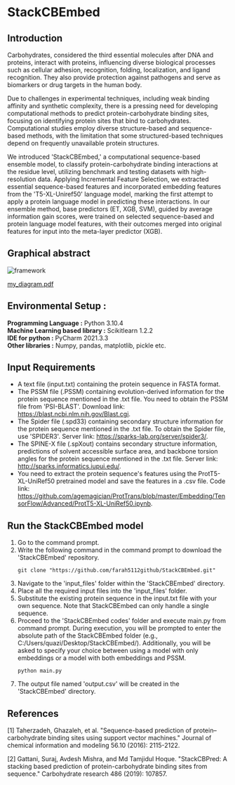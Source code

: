 # StackCBEmbed
## Introduction 

Carbohydrates, considered the third essential molecules after DNA and proteins, interact with proteins, influencing diverse biological processes such as cellular adhesion, recognition, folding, localization, and ligand recognition. They also provide protection against pathogens and serve as biomarkers or drug targets in the human body.

Due to challenges in experimental techniques, including weak binding affinity and synthetic complexity, there is a pressing need for developing computational methods to predict protein-carbohydrate binding sites, focusing on identifying protein sites that bind to carbohydrates. Computational studies employ diverse structure-based and sequence-based methods, with the limitation that some structured-based techniques depend on frequently unavailable protein structures.

We introduced 'StackCBEmbed,' a computational sequence-based ensemble model, to classify protein-carbohydrate binding interactions at the residue level, utilizing benchmark and testing datasets with high-resolution data. Applying Incremental Feature Selection, we extracted essential sequence-based features and incorporated embedding features from the 'T5-XL-Uniref50' language model, marking the first attempt to apply a protein language model in predicting these interactions. In our ensemble method, base predictors (ET, XGB, SVM), guided by average information gain scores, were trained on selected sequence-based and protein language model features, with their outcomes merged into original features for input into the meta-layer predictor (XGB).

## Graphical abstract
![framework](https://github.com/farah5112github/StackCBEmbed/assets/60771070/227c4f1e-1e87-4eef-8d81-8aa4013f6f1f)

[my_diagram.pdf](https://github.com/farah5112github/StackCBEmbed/files/13382446/my_diagram.pdf)


## Environmental Setup :
**Programming Language :** Python 3.10.4 <br />
**Machine Learning based library :** Scikitlearn 1.2.2 <br />
**IDE for python :** PyCharm 2021.3.3 <br />
**Other libraries :** Numpy, pandas, matplotlib, pickle etc.

## Input Requirements
- A text file (input.txt) containing the protein sequence in FASTA format.
- The PSSM file (.PSSM) containing evolution-derived information for the protein sequence mentioned in the .txt file.
  You need to obtain the PSSM file from 'PSI-BLAST'. Download link: https://blast.ncbi.nlm.nih.gov/Blast.cgi.
- The Spider file (.spd33) containing secondary structure information for the protein sequence mentioned in the .txt file.
  To obtain the Spider file, use 'SPIDER3'. Server link: https://sparks-lab.org/server/spider3/.
- The SPINE-X file (.spXout) contains secondary structure information, predictions of solvent accessible surface area, and
  backbone torsion angles for the protein sequence mentioned in the .txt file. Server link: http://sparks.informatics.iupui.edu/.
- You need to extract the protein sequence's features using the ProtT5-XL-UniRef50 pretrained model and save the features in a .csv file.
  Code link: https://github.com/agemagician/ProtTrans/blob/master/Embedding/TensorFlow/Advanced/ProtT5-XL-UniRef50.ipynb.


## Run the StackCBEmbed model
1. Go to the command prompt.
2. Write the following command in the command prompt to download the 'StackCBEmbed' repository.
   ```plaintext
   git clone "https://github.com/farah5112github/StackCBEmbed.git"
3. Navigate to the 'input_files' folder within the 'StackCBEmbed' directory.
4. Place all the required input files into the 'input_files' folder.
5. Substitute the existing protein sequence in the input.txt file with your own sequence. Note that StackCBEmbed can only handle a single sequence.
6. Proceed to the 'StackCBEmbed codes' folder and execute main.py from command prompt. During execution, you will be prompted to enter the absolute path of the StackCBEmbed folder (e.g., C:/Users/quazi/Desktop/StackCBEmbed/). Additionally, you will be asked to specify your choice between using a model with only embeddings or a model with both embeddings and PSSM.
    ```plaintext
   python main.py
7. The output file named 'output.csv' will be created in the 'StackCBEmbed' directory.

## References 
<a id="1">[1]</a>
Taherzadeh, Ghazaleh, et al. "Sequence-based prediction of protein–carbohydrate binding sites using support vector machines." Journal of chemical information and modeling 56.10 (2016): 2115-2122.<br />

<a id="2">[2]</a>
Gattani, Suraj, Avdesh Mishra, and Md Tamjidul Hoque. "StackCBPred: A stacking based prediction of protein-carbohydrate binding sites from sequence." Carbohydrate research 486 (2019): 107857.
